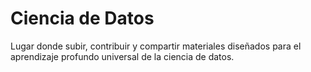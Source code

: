 # Ciencia de Datos
Lugar donde subir, contribuir y compartir materiales diseñados para el aprendizaje profundo universal de la ciencia de datos.
